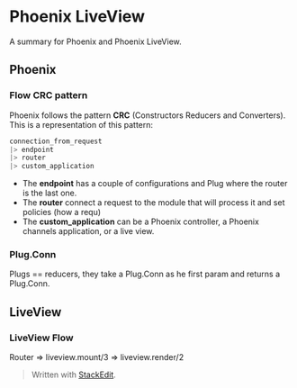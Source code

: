 # Phoenix LiveView

A summary for Phoenix and Phoenix LiveView.

## Phoenix

### Flow CRC pattern

Phoenix follows the pattern **CRC** (Constructors Reducers and Converters). This is a representation of this pattern:

```elixir
connection_from_request
|> endpoint
|> router
|> custom_application
```
* The **endpoint** has a couple of configurations and Plug where the router is the last one.
* The **router** connect a request to the module that will process it and set policies (how a requ)
* The **custom_application** can be a Phoenix controller, a Phoenix channels application, or a live view.

### Plug.Conn

Plugs == reducers, they take a Plug.Conn as he first param and returns a Plug.Conn.

## LiveView

### LiveView Flow

Router => liveview.mount/3 => liveview.render/2

> Written with [StackEdit](https://stackedit.io/).
<!--stackedit_data:
eyJoaXN0b3J5IjpbMTczNjA5OTAzMSwtMzg4NTU4NjI2LDE1MT
g4NDMxOCwtMTY2MTYyODE1NywtNDc4MDE5NTgyXX0=
-->